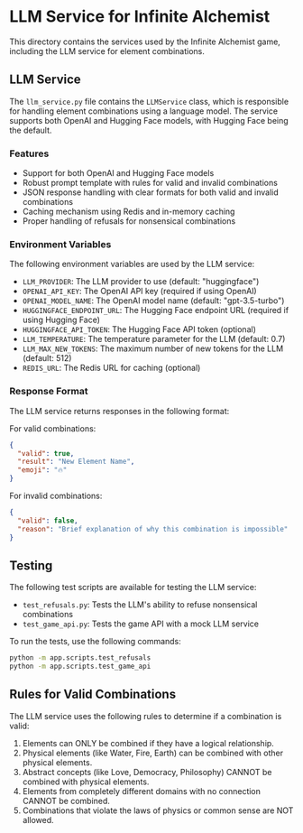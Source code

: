 # LLM Service for Infinite Alchemist

This directory contains the services used by the Infinite Alchemist game, including the LLM service for element combinations.

## LLM Service

The `llm_service.py` file contains the `LLMService` class, which is responsible for handling element combinations using a language model. The service supports both OpenAI and Hugging Face models, with Hugging Face being the default.

### Features

- Support for both OpenAI and Hugging Face models
- Robust prompt template with rules for valid and invalid combinations
- JSON response handling with clear formats for both valid and invalid combinations
- Caching mechanism using Redis and in-memory caching
- Proper handling of refusals for nonsensical combinations

### Environment Variables

The following environment variables are used by the LLM service:

- `LLM_PROVIDER`: The LLM provider to use (default: "huggingface")
- `OPENAI_API_KEY`: The OpenAI API key (required if using OpenAI)
- `OPENAI_MODEL_NAME`: The OpenAI model name (default: "gpt-3.5-turbo")
- `HUGGINGFACE_ENDPOINT_URL`: The Hugging Face endpoint URL (required if using Hugging Face)
- `HUGGINGFACE_API_TOKEN`: The Hugging Face API token (optional)
- `LLM_TEMPERATURE`: The temperature parameter for the LLM (default: 0.7)
- `LLM_MAX_NEW_TOKENS`: The maximum number of new tokens for the LLM (default: 512)
- `REDIS_URL`: The Redis URL for caching (optional)

### Response Format

The LLM service returns responses in the following format:

For valid combinations:
```json
{
  "valid": true,
  "result": "New Element Name",
  "emoji": "🔥"
}
```

For invalid combinations:
```json
{
  "valid": false,
  "reason": "Brief explanation of why this combination is impossible"
}
```

## Testing

The following test scripts are available for testing the LLM service:

- `test_refusals.py`: Tests the LLM's ability to refuse nonsensical combinations
- `test_game_api.py`: Tests the game API with a mock LLM service

To run the tests, use the following commands:

```bash
python -m app.scripts.test_refusals
python -m app.scripts.test_game_api
```

## Rules for Valid Combinations

The LLM service uses the following rules to determine if a combination is valid:

1. Elements can ONLY be combined if they have a logical relationship.
2. Physical elements (like Water, Fire, Earth) can be combined with other physical elements.
3. Abstract concepts (like Love, Democracy, Philosophy) CANNOT be combined with physical elements.
4. Elements from completely different domains with no connection CANNOT be combined.
5. Combinations that violate the laws of physics or common sense are NOT allowed. 